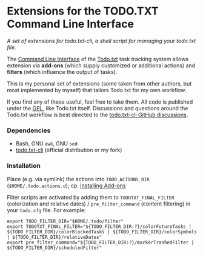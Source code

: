 # Extensions for the TODO.TXT Command Line Interface

_A set of extensions for todo.txt-cli, a shell script for managing your todo.txt file._

The [Command Line Interface](https://github.com/todotxt/todo.txt-cli) of
the [Todo.txt](http://todotxt.org/) task tracking system allows extension via
**add-ons** (which supply customized or additional actions) and **filters** (which
influence the output of tasks).

This is my personal set of extensions (some taken from other authors, but most
implemented by myself) that tailors Todo.txt for my own workflow.

If you find any of these useful, feel free to take them. All code is published
under the [GPL](https://www.gnu.org/copyleft/gpl.txt), like Todo.txt itself.
Discussions and questions around the Todo.txt workflow is best directed to the
[todo.txt-cli GitHub discussions](https://github.com/todotxt/todo.txt-cli/discussions).

### Dependencies

* Bash, GNU `awk`, GNU `sed`
* [todo.txt-cli](https://github.com/inkarkat/todo.txt-cli) (official distribution or my fork)

### Installation

Place (e.g. via symlink) the actions into `TODO_ACTIONS_DIR` (`$HOME/.todo.actions.d`); cp. [Installing Add-ons](https://github.com/todotxt/todo.txt-cli/wiki/Creating-and-Installing-Add-ons#installing-add-ons)

Filter scripts are activated by adding them to `TODOTXT_FINAL_FILTER` (colorization and relative dates) / `pre_filter_command` (content filtering) in your `todo.cfg` file. For example:
```
export TODO_FILTER_DIR="$HOME/.todo/filter"
export TODOTXT_FINAL_FILTER="${TODO_FILTER_DIR:?}/colorFutureTasks | ${TODO_FILTER_DIR}/colorBlockedTasks | ${TODO_FILTER_DIR}/colorSymbols | ${TODO_FILTER_DIR}/relativeDates"
export pre_filter_command="${TODO_FILTER_DIR:?}/markerTrashedFilter | ${TODO_FILTER_DIR}/scheduledFilter"
```
